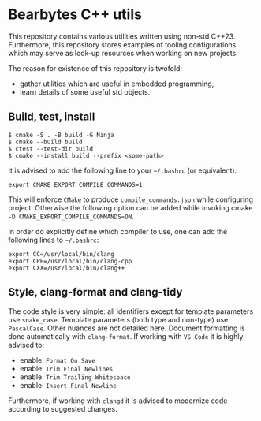 # Bearbytes C++ utils

This repository contains various utilities written using non-std C++23.
Furthermore, this repository stores examples of tooling configurations which
may serve as look-up resources when working on new projects.

The reason for existence of this repository is twofold:
- gather utilities which are useful in embedded programming,
- learn details of some useful std objects.

## Build, test, install

```console
$ cmake -S . -B build -G Ninja
$ cmake --build build
$ ctest --test-dir build
$ cmake --install build --prefix <some-path>
```

It is advised to add the following line to your `~/.bashrc` (or equivalent):

```console
export CMAKE_EXPORT_COMPILE_COMMANDS=1
```

This will enforce `CMake` to produce `compile_commands.json` while configuring
project. Otherwise the following option can be added while invoking cmake
`-D CMAKE_EXPORT_COMPILE_COMMANDS=ON`.

In order do explicitly define which compiler to use, one can add the following
lines to `~/.bashrc`:

```console
export CC=/usr/local/bin/clang
export CPP=/usr/local/bin/clang-cpp
export CXX=/usr/local/bin/clang++
```

## Style, clang-format and clang-tidy

The code style is very simple: all identifiers except for template parameters
use `snake_case`. Template parameters (both type and non-type) use `PascalCase`.
Other nuances are not detailed here. Document formatting is done automatically
with `clang-format`. If working with `VS Code` it is highly advised to:
- enable: `Format On Save`
- enable: `Trim Final Newlines`
- enable: `Trim Trailing Whitespace`
- enable: `Insert Final Newline`

Furthermore, if working with `clangd` it is advised to modernize code according
to suggested changes.
